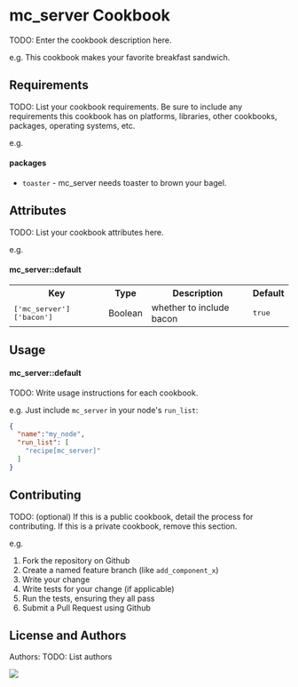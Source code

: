 mc_server Cookbook
==================
TODO: Enter the cookbook description here.

e.g.
This cookbook makes your favorite breakfast sandwich.

Requirements
------------
TODO: List your cookbook requirements. Be sure to include any requirements this cookbook has on platforms, libraries, other cookbooks, packages, operating systems, etc.

e.g.
#### packages
- `toaster` - mc_server needs toaster to brown your bagel.

Attributes
----------
TODO: List your cookbook attributes here.

e.g.
#### mc_server::default
<table>
  <tr>
    <th>Key</th>
    <th>Type</th>
    <th>Description</th>
    <th>Default</th>
  </tr>
  <tr>
    <td><tt>['mc_server']['bacon']</tt></td>
    <td>Boolean</td>
    <td>whether to include bacon</td>
    <td><tt>true</tt></td>
  </tr>
</table>

Usage
-----
#### mc_server::default
TODO: Write usage instructions for each cookbook.

e.g.
Just include `mc_server` in your node's `run_list`:

```json
{
  "name":"my_node",
  "run_list": [
    "recipe[mc_server]"
  ]
}
```

Contributing
------------
TODO: (optional) If this is a public cookbook, detail the process for contributing. If this is a private cookbook, remove this section.

e.g.
1. Fork the repository on Github
2. Create a named feature branch (like `add_component_x`)
3. Write your change
4. Write tests for your change (if applicable)
5. Run the tests, ensuring they all pass
6. Submit a Pull Request using Github

License and Authors
-------------------
Authors: TODO: List authors

<a href="https://github.com/minecraft-mall/MinecraftMall/tree/master/cookbook/mc_server/">
  <img src="https://ga-beacon.appspot.com/UA-75159043-1/github.com/minecraft-mall/MinecraftMall/tree/master/cookbook/mc_server/?pixel"/>
</a>